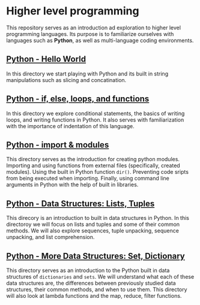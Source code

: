 # Higher level programming
This repository serves as an introduction ad exploration to higher level programming languages.
Its purpose is to familiarize ourselves with languages such as **Python**, as well as multi-language coding environments.

## [Python - Hello World](/python-hello_world/)
In this directory we start playing with Python and its built in string manipulations such as slicing and concatination.

## [Python - if, else, loops, and functions](/python-if_else_loops_functions/)
In this directory we explore conditional statements, the basics of writing loops, and writing functions in Python.
It also serves with familiarization with the importance of indentation of this language.

## [Python - import & modules](/python-import_modules/)
This directory serves as the introduction for creating python modules.  Importing and using functions from external files (specifically, created modules).  Using the built in Python function `dir()`.  Preventing code sripts from being executed when importing.  Finally, using command line arguments in Python with the help of built in libraries.

## [Python - Data Structures: Lists, Tuples](/python-data_structures/)
This direcory is an introduction to built in data structures in Python.  In this directoroy we will focus on lists and tuples and some of their common  methods. We will also explore sequences, tuple unpacking, sequence unpacking, and list comprehension.

## [Python - More Data Structures: Set, Dictionary](/python-more_data_structures/)
This directory serves as an introduction to the Python built in data structures of `dictionaries` and `sets`. We will understand what each of these data structures are, the differences between previously studied data structures, their common methods, and when to use them.  This directory will also look at lambda functions and the map, reduce, filter functions.